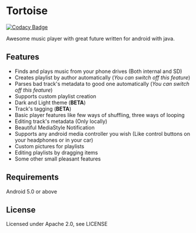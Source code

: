 Tortoise
========

[![Codacy Badge](https://api.codacy.com/project/badge/Grade/a8b89073eb0a40f6b8cb43f6580db473)](https://www.codacy.com/manual/zelenyhleb/tortoise?utm_source=github.com&amp;utm_medium=referral&amp;utm_content=zelenyhleb/tortoise&amp;utm_campaign=Badge_Grade)

Awesome music player with great future written for android with java.

## Features

- Finds and plays music from your phone drives (Both internal and SD)
- Creates playlist by author automatically (*You can switch off this feature*)
- Parses bad track's metadata to good one automatically (*You can switch off this feature*)
- Supports custom playlist creation
- Dark and Light theme (**BETA**)
- Track's tagging (**BETA**)
- Basic player features like few ways of shuffling, three ways of looping
- Editing track's metadata (Only locally)
- Beautiful MediaStyle Notification
- Supports any android media controller you wish (Like control buttons on your headphones or in your car)
- Custom pictures for playlists
- Editing playlists by dragging items
- Some other small pleasant features

## Requirements

Android 5.0 or above

## License

Licensed under Apache 2.0, see LICENSE
